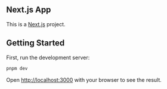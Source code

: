 ## Next.js App

This is a [Next.js](https://nextjs.org/) project.

## Getting Started

First, run the development server:

```bash
pnpm dev
```

Open [http://localhost:3000](http://localhost:3000) with your browser to see the result.
